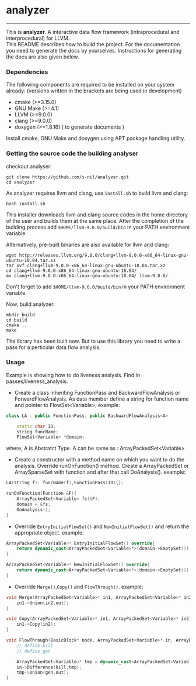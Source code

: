 # analyzer
---
This is **analyzer**. A interactive data flow framework (intraprocedural and interprocedural) for LLVM.  
This README describes how to build the project. For the documentation you need to generate the docs by yourselves. Instructions for generating the docs are also given below.  

###  Dependencies  

The following components are required to be installed on your system already:
(versions written in the brackets are being used in development)  
- cmake (>=3.15.0)
- GNU Make (>=4.1)
- LLVM (>=9.0.0)
- clang (>=9.0.0)
- doxygen (>=1.8.16) ( to generate documents )

Install cmake, GNU Make and doxygen using APT package handling utility.
### Getting the source code the building analyser

checkout analyser:  
```shell
git clone https://github.com/s-nil/analyzer.git
cd analyzer
```
As analyzer requires llvm and clang, use ```install.sh``` to build llvm and clang:  
```shell
bash install.sh
```
This installer downloads llvm and clang source codes in the home directory of the user and builds them at the same place. After the completion of the building process add ```$HOME/llvm-9.0.0/build/bin``` in your PATH environment variable.  

Alternatively, pre-built binaries are also available for llvm and clang:
```shell
wget http://releases.llvm.org/9.0.0/clang+llvm-9.0.0-x86_64-linux-gnu-ubuntu-18.04.tar.xz
tar xvf clang+llvm-9.0.0-x86_64-linux-gnu-ubuntu-18.04.tar.xz 
cd clang+llvm-9.0.0-x86_64-linux-gnu-ubuntu-18.04/
mv clang+llvm-9.0.0-x86_64-linux-gnu-ubuntu-18.04/ llvm-9.0.0/
```
Don't forget to add ```$HOME/llvm-9.0.0/build/bin``` in your PATH environment variable.  

Now, build analyzer:
```shell
mkdir build
cd build
cmake ..
make
```
The library has been built now. But to use this library you need to write a pass for a perticular data flow analysis. 

### Usage
Example is showing how to do liveness analysis. Find in passes/liveness_analysis.

- Create a class inheriting FunctionPass and BackwardFlowAnalysis or ForwardFlowAnalysis. As data member define a string for function name and pointer to FlowSet\<Variable\>;
	example:
```cpp
class LA : public FunctionPass, public BackwardFlowAnalysis<A>

	static char ID;
	string funcName;
	FlowSet<Variable> *domain;
```
where,
A is Abstratct Type.
A can be same as  : ArrayPackedSet\<Variable\>

- Create a constructor with a method name on which you want to do the analysis. Override runOnFunction() method. Create a ArrayPackedSet or ArraySparseSet with function and after that call DoAnalysis().
	example:
```cpp
LA(string f): funcName(f),FunctionPass(ID){};

runOnFunction(Function &F){
    ArrayPackedSet<Variable> fs(&F);
    domain = &fs;
    DoAnalysis();
}
```
- Override ```EntryInitialFlowSet()``` and ```NewInitialFlowSet()``` and return the appropriate object.
	example:
```cpp
ArrayPackedSet<Variable>* EntryInitialFlowSet() override{
    return dynamic_cast<ArrayPackedSet<Variable>*>(domain->EmptySet());
}

ArrayPackedSet<Variable>* NewInitialFlowSet() override{
    return dynamic_cast<ArrayPackedSet<Variable>*>(domain->EmptySet());
}

```
- Override ```Merge()```,```Copy()``` and ```FlowThrough()```.
	example:
```cpp
void Merge(ArrayPackedSet<Variable>* in1, ArrayPackedSet<Variable>* in2, ArrayPackedSet<Variable>* out) override{
    in1->Union(in2,out);
}

void Copy(ArrayPackedSet<Variable>* in1, ArrayPackedSet<Variable>* in2) override{
    in1->Copy(in2);
}

void FlowThrough(BasicBlock* node, ArrayPackedSet<Variable>* in, ArrayPackedSet<Variable>* out){	
    // define kill
    // define gen

    ArrayPackedSet<Variable>* tmp = dynamic_cast<ArrayPackedSet<Variable>*>(domain->EmptySet());
    in->Difference(kill,tmp);
    tmp->Union(gen,out);
}
```